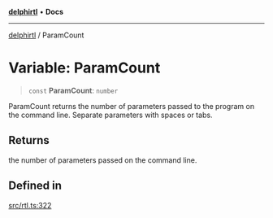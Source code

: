 [**delphirtl**](../README.md) • **Docs**

***

[delphirtl](../globals.md) / ParamCount

# Variable: ParamCount

> `const` **ParamCount**: `number`

ParamCount returns the number of parameters passed to the program on the command line. Separate parameters with spaces or tabs.

## Returns

the number of parameters passed on the command line.

## Defined in

[src/rtl.ts:322](https://github.com/chuacw/delphirtl/blob/1d6969b8a199060a984c4375d6be1f0ffa838be2/src/rtl.ts#L322)
